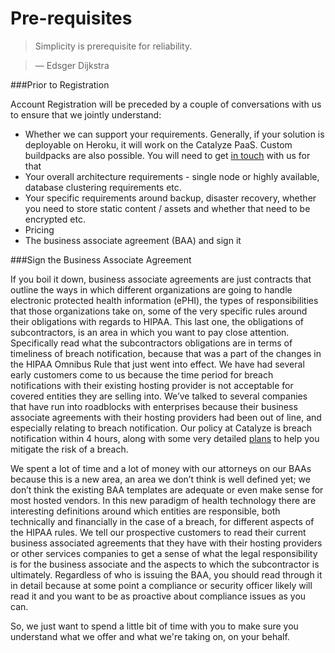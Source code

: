 # Pre-requisites

> Simplicity is prerequisite for reliability.

> — Edsger Dijkstra

###Prior to Registration

Account Registration will be preceded by a couple of conversations with us to ensure that we jointly understand:
- Whether we can support your requirements. Generally, if your solution is deployable on Heroku, it will work on the Catalyze PaaS. Custom buildpacks are also possible. You will need to get [in touch](support@catalyze.io) with us for that
-  Your overall architecture requirements - single node or highly available, database clustering requirements etc.
-  Your specific requirements around backup, disaster recovery, whether you need to store static content / assets and whether that need to be encrypted etc.
-  Pricing
-  The business associate agreement (BAA) and sign it



###Sign the Business Associate Agreement

If you boil it down, business associate agreements are just contracts that outline the ways in which different organizations are going to handle electronic protected health information (ePHI), the types of responsibilities that those organizations take on, some of the very specific rules around their obligations with regards to HIPAA. This last one, the obligations of subcontractors, is an area in which you want to pay close attention. Specifically read what the subcontractors obligations are in terms of timeliness of breach notification, because that was a part of the changes in the HIPAA Omnibus Rule that just went into effect. We have had several early customers come to us because the time period for breach notifications with their existing hosting provider is not acceptable for covered entities they are selling into. We’ve talked to several companies that have run into roadblocks with enterprises because their business associate agreements with their hosting providers had been out of line, and especially relating to breach notification. Our policy at Catalyze is breach notification within 4 hours, along with some very detailed [plans](http://goo.gl/Tpqs3t) to help you mitigate the risk of a breach.

We spent a lot of time and a lot of money with our attorneys on our BAAs because this is a new area, an area we don’t think is well defined yet; we don’t think the existing BAA templates are adequate or even make sense for most hosted vendors. In this new paradigm of health technology there are interesting definitions around which entities are responsible, both technically and financially in the case of a breach, for different aspects of the HIPAA rules. We tell our prospective customers to read their current business associated agreements that they have with their hosting providers or other services companies to get a sense of what the legal responsibility is for the business associate and the aspects to which the subcontractor is ultimately. Regardless of who is issuing the BAA, you should read through it in detail because at some point a compliance or security officer likely will read it and you want to be as proactive about compliance issues as you can.

So, we just want to spend a little bit of time with you to make sure you understand what we offer and what we're taking on, on your behalf.
